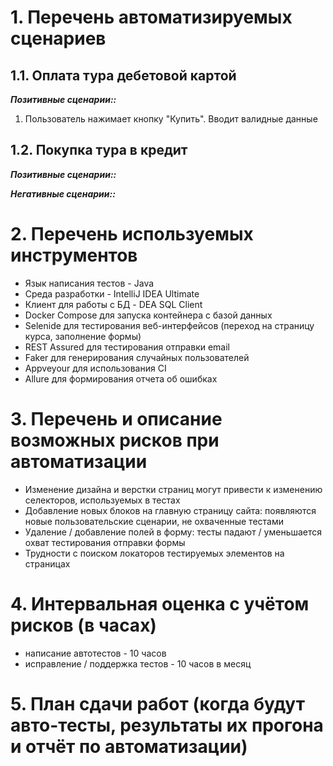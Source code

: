 # 1. Перечень автоматизируемых сценариев
## 1.1. Оплата тура дебетовой картой
**_Позитивные сценарии::_**
1. Пользователь нажимает кнопку "Купить". Вводит валидные данные 

## 1.2. Покупка тура в кредит
**_Позитивные сценарии::_**

**_Негативные сценарии::_**

# 2. Перечень используемых инструментов
- Язык написания тестов - Java
- Среда разработки - IntelliJ IDEA Ultimate
- Клиент для работы с БД - DEA SQL Client
- Docker Compose для запуска контейнера с базой данных
- Selenide для тестирования веб-интерфейсов (переход на страницу курса, заполнение формы)
- REST Assured для тестирования отправки email
- Faker для генерирования случайных пользователей
- Appveyour для использования CI
- Allure для формирования отчета об ошибках

# 3. Перечень и описание возможных рисков при автоматизации
- Изменение дизайна и верстки страниц могут привести к изменению селекторов, используемых в тестах
- Добавление новых блоков на главную страницу сайта: появляются новые пользовательские сценарии, не охваченные тестами
- Удаление / добавление полей в форму: тесты падают / уменьшается охват тестирования отправки формы
- Трудности с поиском локаторов тестируемых элементов на страницах 

# 4. Интервальная оценка с учётом рисков (в часах)
- написание автотестов - 10 часов
- исправление / поддержка тестов - 10 часов в месяц

# 5. План сдачи работ (когда будут авто-тесты, результаты их прогона и отчёт по автоматизации)


